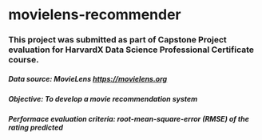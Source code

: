 # movielens-recommender
### This project was submitted as part of Capstone Project evaluation for HarvardX Data Science Professional Certificate course.
##### Data source: MovieLens https://movielens.org
##### Objective: To develop a movie recommendation system
##### Performace evaluation criteria: root-mean-square-error (RMSE) of the rating predicted
      
